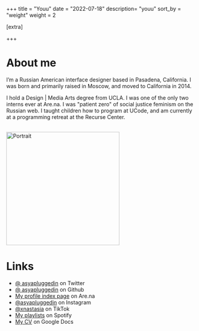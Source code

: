 +++
title = "Youu"
date = "2022-07-18"
description= "youu"
sort_by = "weight"
weight = 2

[extra]

+++

# About me
I’m a Russian American interface designer based in Pasadena, California. I was born and primarily raised in Moscow, and moved to California in 2014.

I hold a Design | Media Arts degree from UCLA. I was one of the only two interns ever at Are.na. I was "patient zero" of social justice feminism on the Russian web. I taught children how to program at UCode, and am currently at a programming retreat at the Recurse Center.

<br>
<img src="ditherpfp.jpeg" alt="Portrait" width="300"/>


# Links
- [@ asyapluggedin](https://twitter.com/asyapluggedin) on Twitter
- [@ asyapluggedin](https://github.com/asyapluggedin) on Github
        <li><a href="https://www.are.na/anastasia-davydova-lewis/index">My profile index page</a> on Are.na</li>
        <li><a href="https://www.instagram.com/asyapluggedin/">@asyapluggedin</a> on Instagram</li>
        <li><a href="https://www.tiktok.com/@xnastasia/">@xnastasia</a> on TikTok</li>
        <li><a href="https://open.spotify.com/user/1117495726?si=TKcbbx10QnqTFTvgA1Teqg">My playlists</a> on Spotify</li>
        <li><a href="https://docs.google.com/document/d/1BvczAevODulwG7kgEpTFwbRjttJ3xvu83rBzBa7izsY/edit?usp=sharing">My CV</a> on Google Docs</li>

